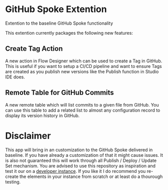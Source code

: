 # GitHub Spoke Extention
Extention to the baseline GitHub Spoke functionality

This extention currently packages the following new features:

## Create Tag Action
A new action in Flow Designer which can be used to create a Tag in GitHub. This is useful if you want to setup a CI/CD pipeline 
and want to ensure Tags are created as you publish new versions like the Publish function in Studio IDE does.

## Remote Table for GitHub Commits
A new remote table which will list commits to a given file from GitHub. You can use this table to add a related list to almost any 
configuration record to display its version history in GitHub.

# Disclaimer
This app will bring in an customization to the GitHub Spoke delivered in baseline. If you have already a customization of that it might cause issues. 
It is also not guaranteed this will work through all Publish / Deploy / Update Set mechanism. You are advised to use this repository as inspiration
and test it our on a [developer instance](https://developer.servicenow.com). If you like it I do recommend you re-create the elements in your instance 
from scratch or at least do a thourough testing.
